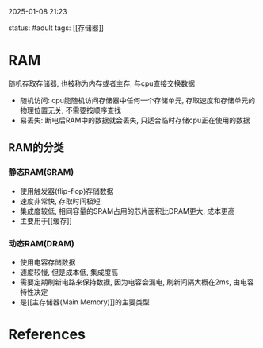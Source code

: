 2025-01-08    21:23

status: #adult 
tags: [[存储器]]


# RAM

随机存取存储器, 也被称为内存或者主存, 与cpu直接交换数据

- 随机访问: cpu能随机访问存储器中任何一个存储单元, 存取速度和存储单元的物理位置无关, 不需要按顺序查找
- 易丢失: 断电后RAM中的数据就会丢失, 只适合临时存储cpu正在使用的数据

## RAM的分类

### 静态RAM(SRAM)
- 使用触发器(flip-flop)存储数据
- 速度非常快, 存取时间极短
- 集成度较低, 相同容量的SRAM占用的芯片面积比DRAM更大, 成本更高
- 主要用于[[缓存]]

### 动态RAM(DRAM)
- 使用电容存储数据
- 速度较慢, 但是成本低, 集成度高
- 需要定期刷新电路来保持数据, 因为电容会漏电, 刷新间隔大概在2ms, 由电容特性决定
- 是[[主存储器(Main Memory)]]的主要类型


# References
